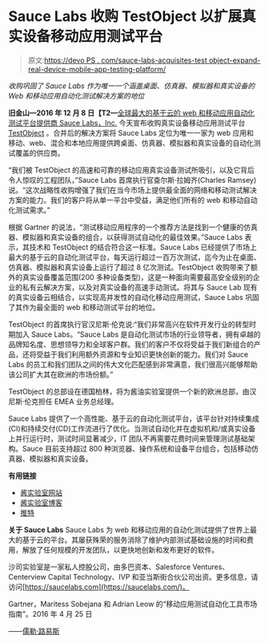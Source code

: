 # Sauce Labs 收购 TestObject 以扩展真实设备移动应用测试平台

> 原文:[https://devo PS . com/sauce-labs-acquisites-test object-expand-real-device-mobile-app-testing-platform/](https://devops.com/sauce-labs-acquires-testobject-expand-real-device-mobile-app-testing-platform/)

*收购巩固了 Sauce Labs 作为唯一一个涵盖桌面、仿真器、模拟器和真实设备的 Web 和移动应用自动化测试解决方案的地位*

**旧金山—2016 年 12 月 8 日【T2—**[全球最大的基于云的 web 和移动应用自动化测试平台提供商 Sauce Labs，Inc.](https://saucelabs.com/) 今天宣布收购真实设备移动应用测试平台 [TestObject](https://testobject.com/) 。合并后的解决方案将 Sauce Labs 定位为唯一一家为 web 应用和移动、web、混合和本地应用提供跨桌面、仿真器、模拟器和真实设备的自动化测试覆盖的供应商。

“我们被 TestObject 的高速和可靠的移动应用真实设备测试所吸引，以及它背后令人惊叹的工程团队，”Sauce Labs 首席执行官查尔斯·拉姆齐(Charles Ramsey)说。“这次战略性收购增强了我们在当今市场上提供最全面的网络和移动测试解决方案的能力。我们的客户将从单一平台中受益，满足他们所有的 web 和移动自动化测试需求。”

根据 Gartner 的说法，“测试移动应用程序的一个推荐方法是找到一个健康的仿真器、模拟器和真实设备的组合，以获得测试自动化的最佳效果。”Sauce Labs 表示，其技术和 TestObject 的结合符合这一标准。Sauce Labs 已经提供了市场上最大的基于云的自动化测试平台，每天运行超过一百万次测试，迄今为止在桌面、仿真器、模拟器和真实设备上运行了超过 8 亿次测试。TestObject 收购带来了额外的真实设备覆盖范围(200 多种设备类型)，这是一种面向需要最高安全级别的企业的私有云解决方案，以及对真实设备的高速手动测试。将其与 Sauce Lab 现有的真实设备云相结合，以实现高并发性的自动化移动应用测试，Sauce Labs 巩固了其作为最全面的 web 和移动测试平台的地位。

TestObject 的首席执行官汉尼斯·伦克说:“我们非常高兴在软件开发行业的转型时期加入 Sauce Labs。“Sauce Labs 是自动化测试市场的行业领导者，拥有卓越的品牌知名度、思想领导力和全球客户群。我们的客户不仅将受益于我们新组合的产品，还将受益于我们利用额外资源和专业知识更快创新的能力。我们对 Sauce Labs 的员工和我们团队之间的伟大文化匹配感到非常满意，我们很高兴能够帮助该公司扩大其在欧洲的市场份额。”

TestObject 的总部设在德国柏林，将为酱油实验室提供一个新的欧洲总部，由汉尼斯·伦克担任 EMEA 业务总经理。

Sauce Labs 提供了一个高性能、基于云的自动化测试平台，该平台针对持续集成(CI)和持续交付(CD)工作流进行了优化。当测试自动化并在虚拟机和/或真实设备上并行运行时，测试时间显著减少，IT 团队不再需要花费时间来管理测试基础架构。Sauce 目前支持超过 800 种浏览器、操作系统和设备平台组合，包括移动仿真器、模拟器和真实设备。

**有用链接**

*   [酱实验室网站](https://saucelabs.com/)
*   [酱实验室博客](http://sauceio.com/)
*   [推特](https://twitter.com/saucelabs)

**关于 Sauce Labs** Sauce Labs 为 web 和移动应用的自动化测试提供了世界上最大的基于云的平台。其屡获殊荣的服务消除了维护内部测试基础设施的时间和费用，解放了任何规模的开发团队，以更快地创新和发布更好的软件。

沙司实验室是一家私人控股公司，由多巴资本、Salesforce Ventures、Centerview Capital Technology、IVP 和亚当斯街合伙公司出资。更多信息，请访问[https://saucelabs.com](https://saucelabs.com/)。

Gartner，Maritess Sobejana 和 Adrian Leow 的“移动应用测试自动化工具市场指南”。2016 年 4 月 25 日

——[儒勒·路易斯](https://devops.com/author/jules/)